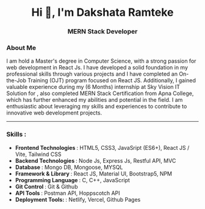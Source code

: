 <h1 align="center">Hi 👋, I'm Dakshata Ramteke</h1>
<h3 align="center">MERN Stack Developer</h3>


  <h3>About Me</h3>
  <p>I am hold a Master's degree in Computer Science, with a strong passion for web development in React Js. I have developed a solid foundation in my professional skills through various projects and I have completed an On-the-Job Training (OJT) program focused on React JS. Additionally, I gained valuable experience during my (6 Months) internship at Sky Vision IT Solution for , also completed MERN Stack Certification from Apna College, which has further enhanced my abilities and potential in the field. I am enthusiastic about leveraging my skills and experiences to contribute to innovative web development projects.
 </p>
<p align="left">
  <hr/>
  <h3>Skills : </h3>
  <ul>
    <li><b>Frontend Technologies </b>: HTML5, CSS3, JavaSript (ES6+), React JS / Vite, Tailwind CSS </li>
    <li><b>Backend Technologies </b>: Node Js, Express Js, Restful API, MVC</li>
    <li><b>Database </b>: Mongo DB, Mongoose, MYSQL </li>
    <li><b>Framework & Library </b>: React JS, Material UI, Bootstrap5, NPM </li>
    <li><b>Programming Language </b>: C, C++, JavaScript</li>
    <li><b>Git Control </b>: Git & Github </li>
    <li><b>API Tools </b>: Postman API, Hoppscotch API </li>
    <li><b>Deployment Tools: </b>: Netlify, Vercel, Github Pages</li>
  </ul>
</p>
